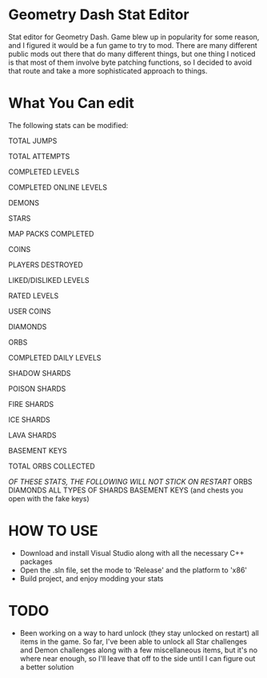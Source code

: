 # Geometry Dash Stat Editor
Stat editor for Geometry Dash. Game blew up in popularity for some reason, and I figured it would be a fun game to try to mod.
There are many different public mods out there that do many different things, but one thing I noticed is that most of them involve byte patching functions, so I decided to avoid that route and take a more sophisticated approach to things.

# What You Can edit
The following stats can be modified:

 
 TOTAL JUMPS
 
 TOTAL ATTEMPTS
 
 COMPLETED LEVELS
 
 COMPLETED ONLINE LEVELS
 
 DEMONS
 
 STARS
 
 MAP PACKS COMPLETED
 
 COINS
 
 PLAYERS DESTROYED
 
 LIKED/DISLIKED LEVELS
 
 RATED LEVELS
 
 USER COINS
 
 DIAMONDS
 
 ORBS
 
 COMPLETED DAILY LEVELS
 
 SHADOW SHARDS
 
 POISON SHARDS
 
 FIRE SHARDS
 
 ICE SHARDS
 
 LAVA SHARDS
 
 BASEMENT KEYS
 
 TOTAL ORBS COLLECTED
 

*OF THESE STATS, THE FOLLOWING WILL NOT STICK ON RESTART*
 ORBS
 DIAMONDS
 ALL TYPES OF SHARDS
 BASEMENT KEYS (and chests you open with the fake keys)

# HOW TO USE
- Download and install Visual Studio along with all the necessary C++ packages
- Open the .sln file, set the mode to 'Release' and the platform to 'x86'
- Build project, and enjoy modding your stats

# TODO
- Been working on a way to hard unlock (they stay unlocked on restart) all items in the game. So far, I've been able to unlock all Star challenges and Demon challenges along with a few miscellaneous items, but it's no where near enough, so I'll leave that off to the side until I can figure out a better solution

